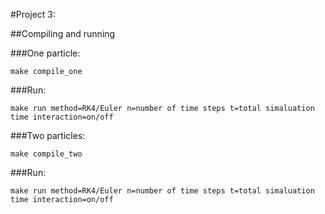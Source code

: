 #Project 3:

##Compiling and running

###One particle:

```
make compile_one
```
###Run:

```
make run method=RK4/Euler n=number of time steps t=total simaluation time interaction=on/off
```
###Two particles:

```
make compile_two
```

###Run:

```
make run method=RK4/Euler n=number of time steps t=total simaluation time interaction=on/off
```



